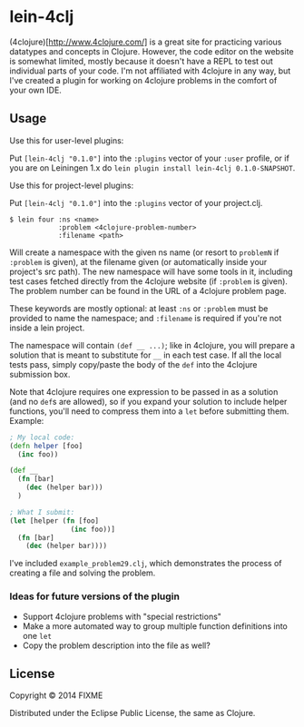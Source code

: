 # lein-4clj

(4clojure)[http://www.4clojure.com/] is a great site for practicing various datatypes and concepts in Clojure.
However, the code editor on the website is somewhat limited, mostly because it doesn't have a REPL to test out individual parts of your code.
I'm not affiliated with 4clojure in any way, but I've created a plugin for working on 4clojure problems in the comfort of your own IDE.


## Usage

Use this for user-level plugins:

Put `[lein-4clj "0.1.0"]` into the `:plugins` vector of your
`:user` profile, or if you are on Leiningen 1.x do `lein plugin install
lein-4clj 0.1.0-SNAPSHOT`.

Use this for project-level plugins:

Put `[lein-4clj "0.1.0"]` into the `:plugins` vector of your project.clj.

	$ lein four :ns <name>
                :problem <4clojure-problem-number>
                :filename <path>

Will create a namespace with the given ns name (or resort to `problemN` if `:problem` is given),
at the filename given (or automatically inside your project's src path).
The new namespace will have some tools in it, including test cases fetched directly from the 4clojure website
(if `:problem` is given). The problem number can be found in the URL of a 4clojure problem page.

These keywords are mostly optional: at least `:ns` or `:problem` must be provided to name the namespace;
and `:filename` is required if you're not inside a lein project.

The namespace will contain `(def __ ...)`; like in 4clojure, you will prepare a solution that is meant to substitute
for `__` in each test case.
If all the local tests pass, simply copy/paste the body of the `def` into the 4clojure submission box.

Note that 4clojure requires one expression to be passed in as a solution (and no `def`s are allowed),
so if you expand your solution to include helper functions, you'll need to compress them into a `let` before
submitting them. Example:

```clojure
; My local code:
(defn helper [foo]
  (inc foo))

(def __
  (fn [bar]
    (dec (helper bar)))
  )

; What I submit:
(let [helper (fn [foo]
               (inc foo))]
  (fn [bar]
    (dec (helper bar))))
```

I've included `example_problem29.clj`, which demonstrates the process of creating a file and solving the problem.

### Ideas for future versions of the plugin

- Support 4clojure problems with "special restrictions"
- Make a more automated way to group multiple function definitions into one `let`
- Copy the problem description into the file as well?

## License

Copyright © 2014 FIXME

Distributed under the Eclipse Public License, the same as Clojure.
